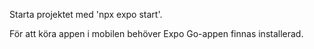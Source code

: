 Starta projektet med 'npx expo start'. 

För att köra appen i mobilen behöver Expo Go-appen finnas installerad.
